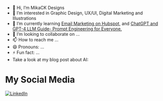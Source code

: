 - 👋 Hi, I’m MikaCK Designs
- 👀 I’m interested in Graphic Design, UX/UI, Digital Marketing and Illustrations
- 🌱 I’m currently learning [Email Marketing on Hubspot,](https://academy.hubspot.com/courses/email-marketing?library=true&library=true&q=email%20marketing) and [
ChatGPT and GPT-4 LLM Guide- Prompt Engineering for Everyone.](https://www.udemy.com/course/prompt-engineering-for-everybody/learn/lecture/37045136#overview)
- 💞️ I’m looking to collaborate on ...
- 📫 How to reach me ...
- 😄 Pronouns: ...
- ⚡ Fun fact: ...
- Take a look at my blog post about AI:

  
<!---
MikaCKDesigns/MikaCKDesigns is a ✨ special ✨ repository because its `README.md` (this file) appears on your GitHub profile.
You can click the Preview link to take a look at your changes.
--->

# My Social Media

[![LinkedIn](https://cdn1.iconfinder.com/data/icons/logotypes/32/circle-linkedin-48.png)](https://www.linkedin.com/in/michaelah-kroupenin-136197200)

